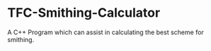 # TFC-Smithing-Calculator
A C++ Program which can assist in calculating the best scheme for smithing.
